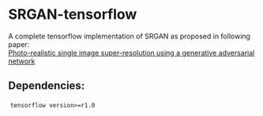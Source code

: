 # SRGAN-tensorflow

A complete tensorflow implementation of SRGAN as proposed in following paper:\
[Photo-realistic single image super-resolution using a generative adversarial network](https://arxiv.org/pdf/1609.04802.pdf)


## Dependencies:
  `tensorflow version>=r1.0`
 
